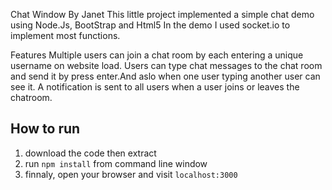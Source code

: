 Chat Window By Janet
This little project implemented a simple chat demo using Node.Js, BootStrap and  Html5
In the demo I used socket.io to implement most functions.

Features
Multiple users can join a chat room by each entering a unique username on website load.
Users can type chat messages to the chat room and send it by press enter.And aslo when one user typing another user can see it. 
A notification is sent to all users when a user joins or leaves the chatroom.


How to run
---
1. download the code then extract
2. run `npm install` from command line window
3. finnaly, open your browser and visit `localhost:3000`
